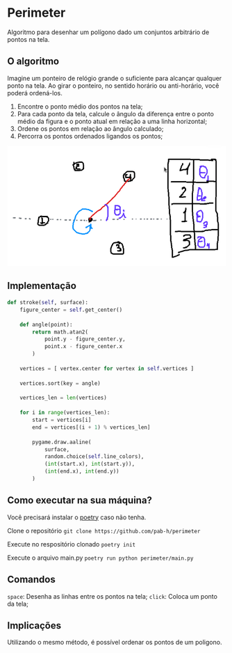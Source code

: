 # Perimeter

Algoritmo para desenhar um polígono dado um conjuntos arbitrário de pontos na tela. 

## O algoritmo 

Imagine um ponteiro de relógio grande o suficiente para alcançar qualquer ponto na tela. Ao girar o ponteiro, no sentido horário ou anti-horário, você poderá ordená-los. 

1. Encontre o ponto médio dos pontos na tela;
1. Para cada ponto da tela, calcule o ângulo da diferença entre o ponto médio da figura e o ponto atual em relação a uma linha horizontal;
1. Ordene os pontos em relação ao ângulo calculado; 
1. Percorra os pontos ordenados ligandos os pontos; 

![Representação](./assets/representation.png)

## Implementação

```python
def stroke(self, surface):
    figure_center = self.get_center()

    def angle(point):
        return math.atan2(
            point.y - figure_center.y, 
            point.x - figure_center.x
        )

    vertices = [ vertex.center for vertex in self.vertices ]

    vertices.sort(key = angle)
    
    vertices_len = len(vertices)

    for i in range(vertices_len):
        start = vertices[i]
        end = vertices[(i + 1) % vertices_len]

        pygame.draw.aaline(
            surface,
            random.choice(self.line_colors),
            (int(start.x), int(start.y)),
            (int(end.x), int(end.y))
        )
```

## Como executar na sua máquina?

Você precisará instalar o [poetry](https://python-poetry.org/) caso não tenha.

Clone o repositório 
`git clone https://github.com/pab-h/perimeter`

Execute no respositório clonado 
`poetry init`

Execute o arquivo main.py 
`poetry run python perimeter/main.py`

## Comandos

`space`: Desenha as linhas entre os pontos na tela;
`click`: Coloca um ponto da tela; 

## Implicações

Utilizando o mesmo método, é possível ordenar os pontos de um poligono. 